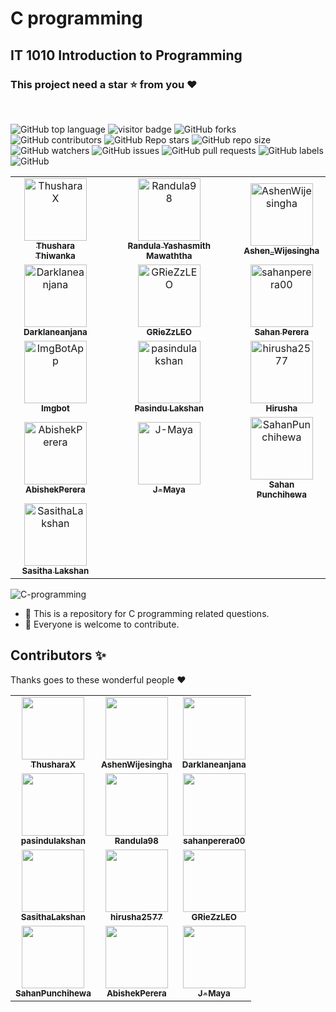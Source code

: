 # C programming

<h2><strong>IT 1010 Introduction to Programming</strong></h2>

### This project need a **star** ⭐ from you ♥
<br>

![GitHub top language](https://img.shields.io/github/languages/top/ThusharaX/C-programming)
![visitor badge](https://visitor-badge.glitch.me/badge?page_id=ThusharaX.C-programming)
![GitHub forks](https://img.shields.io/github/forks/ThusharaX/C-programming?style=social)
![GitHub contributors](https://img.shields.io/github/contributors/ThusharaX/C-programming)
![GitHub Repo stars](https://img.shields.io/github/stars/ThusharaX/C-programming?style=social)
![GitHub repo size](https://img.shields.io/github/repo-size/ThusharaX/C-programming)
![GitHub watchers](https://img.shields.io/github/watchers/ThusharaX/C-programming?style=social)
![GitHub issues](https://img.shields.io/github/issues/ThusharaX/C-programming)
![GitHub pull requests](https://img.shields.io/github/issues-pr/ThusharaX/C-programming)
![GitHub labels](https://img.shields.io/github/labels/ThusharaX/C-programming/help%20wanted)
![GitHub](https://img.shields.io/github/license/ThusharaX/C-programming)

<!-- readme: contributors -start -->
<table>
<tr>
    <td align="center">
        <a href="https://github.com/ThusharaX">
            <img src="https://avatars.githubusercontent.com/u/47711719?v=4" width="100(px);" alt="ThusharaX"/>
            <br />
            <sub><b>Thushara Thiwanka</b></sub>
        </a>
    </td>
    <td align="center">
        <a href="https://github.com/Randula98">
            <img src="https://avatars.githubusercontent.com/u/85297495?v=4" width="100(px);" alt="Randula98"/>
            <br />
            <sub><b>Randula Yashasmith Mawaththa</b></sub>
        </a>
    </td>
    <td align="center">
        <a href="https://github.com/AshenWijesingha">
            <img src="https://avatars.githubusercontent.com/u/66056859?v=4" width="100(px);" alt="AshenWijesingha"/>
            <br />
            <sub><b>Ashen_Wijesingha</b></sub>
        </a>
    </td></tr>
<tr>
    <td align="center">
        <a href="https://github.com/Darklaneanjana">
            <img src="https://avatars.githubusercontent.com/u/23092020?v=4" width="100(px);" alt="Darklaneanjana"/>
            <br />
            <sub><b>Darklaneanjana</b></sub>
        </a>
    </td>
    <td align="center">
        <a href="https://github.com/GRieZzLEO">
            <img src="https://avatars.githubusercontent.com/u/85297548?v=4" width="100(px);" alt="GRieZzLEO"/>
            <br />
            <sub><b>GRieZzLEO</b></sub>
        </a>
    </td>
    <td align="center">
        <a href="https://github.com/sahanperera00">
            <img src="https://avatars.githubusercontent.com/u/85289620?v=4" width="100(px);" alt="sahanperera00"/>
            <br />
            <sub><b>Sahan Perera</b></sub>
        </a>
    </td></tr>
<tr>
    <td align="center">
        <a href="https://github.com/ImgBotApp">
            <img src="https://avatars.githubusercontent.com/u/31427850?v=4" width="100(px);" alt="ImgBotApp"/>
            <br />
            <sub><b>Imgbot</b></sub>
        </a>
    </td>
    <td align="center">
        <a href="https://github.com/pasindulakshan">
            <img src="https://avatars.githubusercontent.com/u/74607482?v=4" width="100(px);" alt="pasindulakshan"/>
            <br />
            <sub><b>Pasindu Lakshan</b></sub>
        </a>
    </td>
    <td align="center">
        <a href="https://github.com/hirusha2577">
            <img src="https://avatars.githubusercontent.com/u/56668123?v=4" width="100(px);" alt="hirusha2577"/>
            <br />
            <sub><b>Hirusha</b></sub>
        </a>
    </td></tr>
<tr>
    <td align="center">
        <a href="https://github.com/AbishekPerera">
            <img src="https://avatars.githubusercontent.com/u/84265431?v=4" width="100(px);" alt="AbishekPerera"/>
            <br />
            <sub><b>AbishekPerera</b></sub>
        </a>
    </td>
    <td align="center">
        <a href="https://github.com/J-Maya">
            <img src="https://avatars.githubusercontent.com/u/79036890?v=4" width="100(px);" alt="J-Maya"/>
            <br />
            <sub><b>J-Maya</b></sub>
        </a>
    </td>
    <td align="center">
        <a href="https://github.com/SahanPunchihewa">
            <img src="https://avatars.githubusercontent.com/u/72688889?v=4" width="100(px);" alt="SahanPunchihewa"/>
            <br />
            <sub><b>Sahan Punchihewa</b></sub>
        </a>
    </td></tr>
<tr>
    <td align="center">
        <a href="https://github.com/SasithaLakshan">
            <img src="https://avatars.githubusercontent.com/u/74831645?v=4" width="100(px);" alt="SasithaLakshan"/>
            <br />
            <sub><b>Sasitha Lakshan</b></sub>
        </a>
    </td></tr>
</table>
<!-- readme: contributors -end -->

![C-programming](https://socialify.git.ci/ThusharaX/C-programming/image?description=1&forks=1&language=1&logo=https%3A%2F%2Fraw.githubusercontent.com%2FBinaryMatter%2FBinaryMatter.github.io%2Fgh-pages%2FlogoRoundwithBorder.png&owner=1&pattern=Circuit%20Board&stargazers=1&theme=Dark)

- 🌱 This is a repository for C programming related questions.
- 👯 Everyone is welcome to contribute.

## Contributors ✨

Thanks goes to these wonderful people :heart:

<table>
    <tr>
        <td align="center"><a href="https://github.com/ThusharaX"><img src="https://avatars2.githubusercontent.com/u/47711719?s=400&v=4" width="100px;" alt=""/>
        <br/>
        <sub><b>ThusharaX</b></sub></a>
        <br/>
        </td>
        <td align="center"><a href="https://github.com/AshenWijesingha"><img src="https://avatars2.githubusercontent.com/u/66056859?s=400&v=4" width="100px;" alt=""/>
        <br/>
        <sub><b>AshenWijesingha</b></sub></a>
        <br/>
        </td>
        <td align="center"><a href="https://github.com/Darklaneanjana"><img src="https://avatars2.githubusercontent.com/u/23092020?s=400&v=4" width="100px;" alt=""/>
        <br/>
        <sub><b>Darklaneanjana</b></sub></a>
        <br/>
        </td>
    </tr>
    <tr>
        <td align="center"><a href="https://github.com/pasindulakshan"><img src="https://avatars2.githubusercontent.com/u/74607482?s=400&v=4" width="100px;" alt=""/>
        <br/>
        <sub><b>pasindulakshan</b></sub></a>
        <br/>
        </td>
        <td align="center"><a href="https://github.com/Randula98"><img src="https://avatars2.githubusercontent.com/u/85297495?s=400&v=4" width="100px;" alt=""/>
        <br/>
        <sub><b>Randula98</b></sub></a>
        <br/>
        </td>
        <td align="center"><a href="https://github.com/sahanperera00"><img src="https://avatars2.githubusercontent.com/u/85289620?s=400&v=4" width="100px;" alt=""/>
        <br/>
        <sub><b>sahanperera00</b></sub></a>
        <br/>
        </td>
    </tr>
    <tr>
        <td align="center"><a href="https://github.com/SasithaLakshan"><img src="https://avatars2.githubusercontent.com/u/74831645?s=400&v=4" width="100px;" alt=""/>
        <br/>
        <sub><b>SasithaLakshan</b></sub></a>
        <br/>
        </td>
        <td align="center"><a href="https://github.com/hirusha2577"><img src="https://avatars2.githubusercontent.com/u/56668123?s=400&v=4" width="100px;" alt=""/>
        <br/>
        <sub><b>hirusha2577</b></sub></a>
        <br/>
        </td>
        <td align="center"><a href="https://github.com/GRieZzLEO"><img src="https://avatars2.githubusercontent.com/u/85297548?s=400&v=4" width="100px;" alt=""/>
        <br/>
        <sub><b>GRieZzLEO</b></sub></a>
        <br/>
        </td>
    </tr>
    <tr>
        <td align="center"><a href="https://github.com/AbishekPerera"><img src="https://avatars2.githubusercontent.com/u/72688889?s=400&v=4" width="100px;" alt=""/>
        <br/>
        <sub><b>SahanPunchihewa</b></sub></a>
        <br/>
        </td>
        <td align="center"><a href="https://github.com/AbishekPerera"><img src="https://avatars2.githubusercontent.com/u/84265431?s=400&v=4" width="100px;" alt=""/>
        <br/>
        <sub><b>AbishekPerera</b></sub></a>
        <br/>
        </td>
        <td align="center"><a href="https://github.com/J-Maya"><img src="https://avatars2.githubusercontent.com/u/79036890?s=400&v=4" width="100px;" alt=""/>
        <br/>
        <sub><b>J-Maya</b></sub></a>
        <br/>
        </td>
    </tr>
</table>
